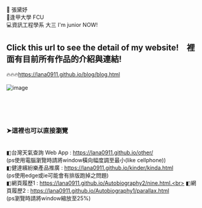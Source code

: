 👩 張黛妤</br>
🏫逢甲大學 FCU</br>
💻資訊工程學系 大三 I'm junior NOW!</br>
## Click this url to see the detail of my website!&emsp;裡面有目前所有作品的介紹與連結!
🔥🔥🔥https://lana0911.github.io/blog/blog.html<br><br>
![image](https://github.com/lana0911/lana0911/blob/main/ings/20210406_232417.gif)
<br><br><br><br><br>
### ➤這裡也可以直接瀏覽<br><br> 
◧台灣天氣查詢 Web App : https://lana0911.github.io/other/<br>   (ps使用電腦瀏覽時請將window橫向幅度調至最小(like cellphone))<br> 
◧健達繽紛樂產品推廣 : https://lana0911.github.io/kinder/kinda.html<br>(ps使用edge或ie可能會有排版跑掉之問題)<br> 
◧網頁履歷1 : https://lana0911.github.io/Autobiography2/nine.html.<br>
◧網頁履歷2 : https://lana0911.github.io/Autobiography1/parallax.html<br>(ps瀏覽時請將window縮放至25%)



